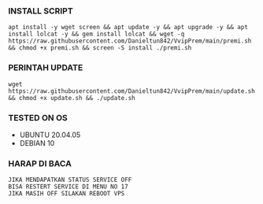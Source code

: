 

### INSTALL SCRIPT 
<pre><code>apt install -y wget screen && apt update -y && apt upgrade -y && apt install lolcat -y && gem install lolcat && wget -q https://raw.githubusercontent.com/Danieltun842/VvipPrem/main/premi.sh && chmod +x premi.sh && screen -S install ./premi.sh
</code></pre>

### PERINTAH UPDATE 
<pre><code>wget https://raw.githubusercontent.com/Danieltun842/VvipPrem/main/update.sh && chmod +x update.sh && ./update.sh</code></pre>

### TESTED ON OS 
- UBUNTU 20.04.05
- DEBIAN 10

### HARAP DI BACA
```
JIKA MENDAPATKAN STATUS SERVICE OFF
BISA RESTERT SERVICE DI MENU NO 17
JIKA MASIH OFF SILAKAN REBOOT VPS 
```
